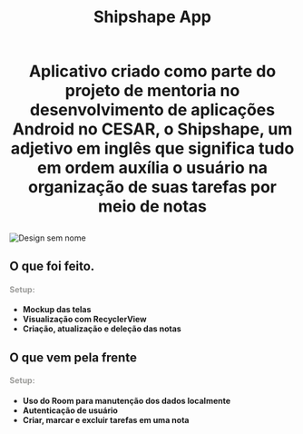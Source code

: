 <h1 align="center">
<br>
Shipshape App 
<br>
<br>

<p align="center">Aplicativo criado como parte do projeto de mentoria no desenvolvimento de aplicações Android no CESAR, o Shipshape, um adjetivo em inglês que significa tudo em ordem auxília o usuário na organização de suas tarefas por meio de notas</p>


##   
####  
![Design sem nome](https://user-images.githubusercontent.com/51267301/183462871-45340353-e517-4d79-8f95-2638d0295f3c.gif)


## O que foi feito.

#### <font color=#9C9C9A> Setup:</font>  

* **Mockup das telas**
* **Visualização com RecyclerView**
* **Criação, atualização e deleção das notas**

## O que vem pela frente

#### <font color=#9C9C9A> Setup:</font>  

* **Uso do Room para manutenção dos dados localmente**
* **Autenticação de usuário**
* **Criar, marcar e excluir tarefas em uma nota**
